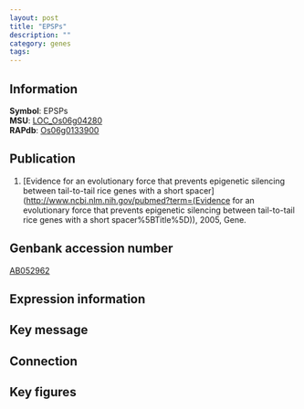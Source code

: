```yaml
---
layout: post
title: "EPSPs"
description: ""
category: genes
tags: 
---
```


## Information
__Symbol__: EPSPs  
__MSU__: [LOC_Os06g04280](http://rice.plantbiology.msu.edu/cgi-bin/ORF_infopage.cgi?orf=LOC_Os06g04280)  
__RAPdb__: [Os06g0133900](http://rapdb.dna.affrc.go.jp/viewer/gbrowse_details/irgsp1?name=Os06g0133900)  

## Publication
1. [Evidence for an evolutionary force that prevents epigenetic silencing between tail-to-tail rice genes with a short spacer](http://www.ncbi.nlm.nih.gov/pubmed?term=(Evidence for an evolutionary force that prevents epigenetic silencing between tail-to-tail rice genes with a short spacer%5BTitle%5D)), 2005, Gene.

## Genbank accession number
[AB052962](http://www.ncbi.nlm.nih.gov/nuccore/AB052962)

## Expression information

## Key message

## Connection

## Key figures


